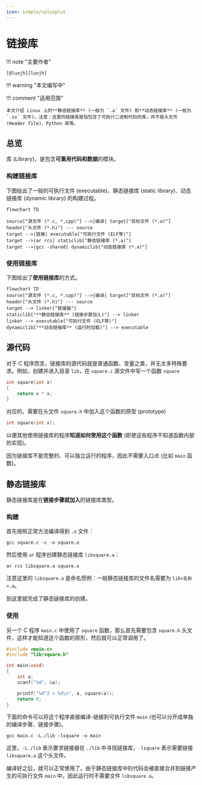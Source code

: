 ```yaml
---
icon: simple/cplusplus
---
```


# 链接库

!!! note "主要作者"

    [@luojh][luojh]

!!! warning "本文编写中"

!!! comment "适用范围"

    本文介绍 Linux 上的**静态链接库** (一般为 `.a` 文件) 和**动态链接库** (一般为 `.so` 文件)。注意：这里的链接库是指包含了可执行二进制代码的库，并不是头文件 (Header file)、Python 库等。

## 总览

库 (Library)，是包含**可重用代码和数据**的模块。

### 构建链接库

下图给出了一般的可执行文件 (executable)、静态链接库 (static library)、动态链接库 (dynamic library) 的构建过程。

```mermaid
flowchart TD

source["源文件 (*.c, *.cpp)"] -->|编译| target["目标文件 (*.o)"]
header["头文件 (*.h)"] --- source
target -->|链接| executable["可执行文件 (ELF等)"]
target -->|ar rcs| staticlib["静态链接库 (*.a)"]
target -->|gcc -shared| dynamiclib["动态链接库 (*.a)"]
```

### 使用链接库

下图给出了**使用链接库**的方式。

```mermaid
flowchart TD
source["源文件 (*.c, *.cpp)"] -->|编译| target["目标文件 (*.o)"]
header["头文件 (*.h)"] --- source
target --> linker["链接器"]
staticlib["**静态链接库** (链接步骤加入)"] --> linker
linker --> executable["可执行文件 (ELF等)"]
dynamiclib["**动态链接库** (运行时加载)"] --> executable
```

## 源代码

对于 C 程序而言，链接库的源代码就是普通函数、变量之类，并无太多特殊要求。例如，创建并进入目录 `lib`，在 `square.c` 源文件中写一个函数 `square`

```c
int square(int x)
{
    return x * x;
}
```

对应的，需要在头文件 `square.h` 中加入这个函数的原型 (prototype)

```c
int square(int x);
```

以便其他使用链接库的程序**知道如何使用这个函数** (即使这些程序不知道函数内部的实现)。

因为链接库不是完整的、可以独立运行的程序，因此不需要入口点 (比如 `main` 函数)。

## 静态链接库

静态链接库是在**链接步骤就加入**的链接库类型。

### 构建

首先按照正常方法编译得到 `.o` 文件：

```shell
gcc square.c -c -o square.o
```

然后使用 `ar` 程序创建静态链接库 `libsquare.a`：

```shell
ar rcs libsquare.a square.o
```

注意这里的 `libsquare.a` 是命名惯例：一般静态链接库的文件名需要为 `lib<名称>.a`。

到这里就完成了静态链接库的创建。

### 使用

另一个 C 程序 `main.c` 中使用了 `square` 函数，那么首先需要包含 `square.h` 头文件，这样才能知道这个函数的原形，然后就可以正常调用了。

```c
#include <main.c>
#include "lib/square.h"

int main(void)
{
    int a;
    scanf("%d", &a);

    printf("%d^2 = %d\n", a, square(a));
    return 0;
}
```

下面的命令可以将这个程序直接编译-链接到可执行文件 `main` (也可以分开成单独的编译步骤、链接步骤)。

```shell
gcc main.c -L./lib -lsquare -o main
```

这里，`-L./lib` 表示要求链接器在 `./lib` 中寻找链接库，`-lsquare` 表示需要链接 `libsquare.a` 这个头文件。

编译好之后，就可以正常使用了。由于静态链接库中的代码会被直接合并到链接产生的可执行文件 `main` 中，因此运行时不需要文件 `libsquare.a`。
